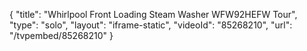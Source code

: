 {
    "title": "Whirlpool Front Loading Steam Washer WFW92HEFW Tour",
    "type": "solo",
    "layout": "iframe-static",
    "videoId": "85268210",
    "url": "\/tvpembed\/85268210"
}